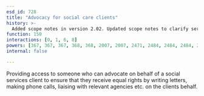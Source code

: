 ```yaml
---
esd_id: 728
title: "Advocacy for social care clients"
history: >-
  Added scope notes in version 2.02. Updated scope notes to clarify service provision in version 3.00. Term name changed from 'Advocacy for social services clients' to 'Social services - advocacy for clients' in version 3.00. Name changed to 'Advocacy for social care clients' in version 4.00.
function: 150
interactions: [0, 1, 6, 8]
powers: [367, 367, 367, 368, 368, 2007, 2007, 2471, 2484, 2484, 2484, 2484, 2484, 2484, 2484, 2484, 2484, 2712]
internal: false

---
```


Providing access to someone who can advocate on behalf of a social services client to ensure that they receive equal rights by writing letters, making phone calls, liaising with relevant agencies etc. on the clients behalf.

